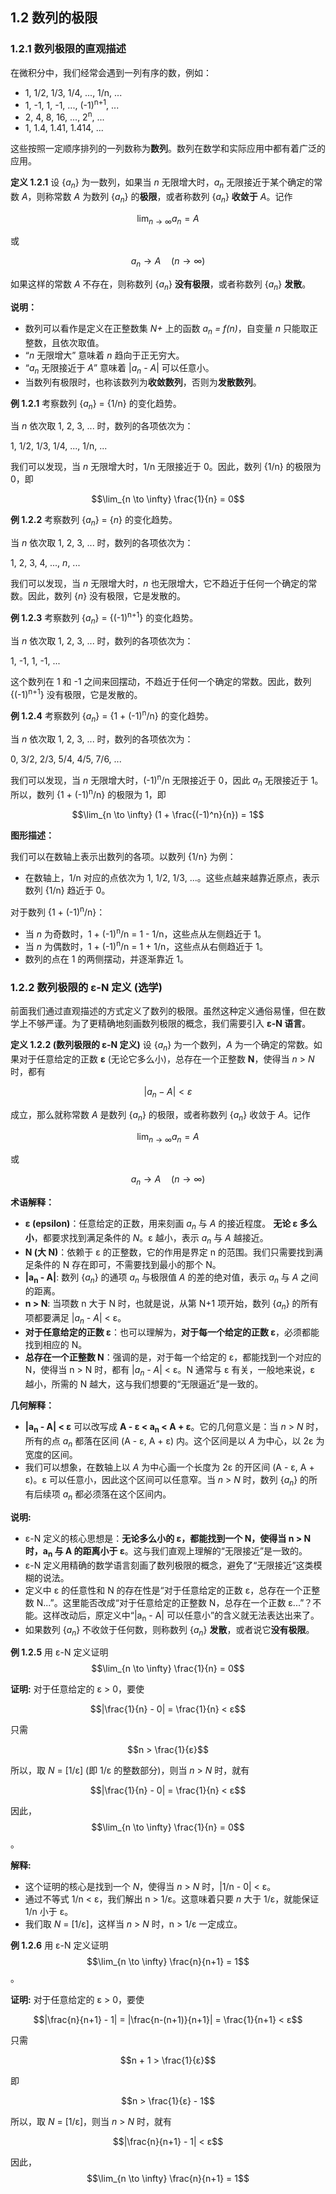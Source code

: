 ## 1.2 数列的极限

### 1.2.1 数列极限的直观描述

在微积分中，我们经常会遇到一列有序的数，例如：

*   1, 1/2, 1/3, 1/4, ..., 1/n, ...
*   1, -1, 1, -1, ..., (-1)<sup>n+1</sup>, ...
*   2, 4, 8, 16, ..., 2<sup>n</sup>, ...
*   1, 1.4, 1.41, 1.414, ...

这些按照一定顺序排列的一列数称为**数列**。数列在数学和实际应用中都有着广泛的应用。

**定义 1.2.1** 设 {*a<sub>n</sub>*} 为一数列，如果当 *n* 无限增大时，*a<sub>n</sub>* 无限接近于某个确定的常数 *A*，则称常数 *A* 为数列 {*a<sub>n</sub>*} 的**极限**，或者称数列 {*a<sub>n</sub>*} **收敛于** *A*。记作

$$\lim_{n \to \infty} a_n = A$$

或

$$a_n \to A \quad (n \to \infty)$$

如果这样的常数 *A* 不存在，则称数列 {*a<sub>n</sub>*} **没有极限**，或者称数列 {*a<sub>n</sub>*} **发散**。

**说明：**

*   数列可以看作是定义在正整数集 *N+* 上的函数 *a<sub>n</sub> = f(n)*，自变量 *n* 只能取正整数，且依次取值。
*   “*n* 无限增大” 意味着 *n* 趋向于正无穷大。
*   “*a<sub>n</sub>* 无限接近于 *A*” 意味着 |*a<sub>n</sub> - A*| 可以任意小。
*   当数列有极限时，也称该数列为**收敛数列**，否则为**发散数列**。

**例 1.2.1** 考察数列 {*a<sub>n</sub>*} = {1/n} 的变化趋势。

当 *n* 依次取 1, 2, 3, ... 时，数列的各项依次为：

1, 1/2, 1/3, 1/4, ..., 1/n, ...

我们可以发现，当 *n* 无限增大时，1/n 无限接近于 0。因此，数列 {1/n} 的极限为 0，即

$$\lim_{n \to \infty} \frac{1}{n} = 0$$

**例 1.2.2** 考察数列 {*a<sub>n</sub>*} = {*n*} 的变化趋势。

当 *n* 依次取 1, 2, 3, ... 时，数列的各项依次为：

1, 2, 3, 4, ..., *n*, ...

我们可以发现，当 *n* 无限增大时，*n* 也无限增大，它不趋近于任何一个确定的常数。因此，数列 {*n*} 没有极限，它是发散的。

**例 1.2.3** 考察数列 {*a<sub>n</sub>*} = {(-1)<sup>n+1</sup>} 的变化趋势。

当 *n* 依次取 1, 2, 3, ... 时，数列的各项依次为：

1, -1, 1, -1, ...

这个数列在 1 和 -1 之间来回摆动，不趋近于任何一个确定的常数。因此，数列 {(-1)<sup>n+1</sup>} 没有极限，它是发散的。

**例 1.2.4** 考察数列 {*a<sub>n</sub>*} = {1 + (-1)<sup>n</sup>/n} 的变化趋势。

当 *n* 依次取 1, 2, 3, ... 时，数列的各项依次为：

0, 3/2, 2/3, 5/4, 4/5, 7/6, ...

我们可以发现，当 *n* 无限增大时，(-1)<sup>n</sup>/n 无限接近于 0，因此 *a<sub>n</sub>* 无限接近于 1。所以，数列 {1 + (-1)<sup>n</sup>/n} 的极限为 1，即

$$\lim_{n \to \infty} (1 + \frac{(-1)^n}{n}) = 1$$

**图形描述：**

我们可以在数轴上表示出数列的各项。以数列 {1/n} 为例：

*   在数轴上，1/n 对应的点依次为 1, 1/2, 1/3, ...。这些点越来越靠近原点，表示数列 {1/n} 趋近于 0。

对于数列 {1 + (-1)<sup>n</sup>/n}：

*   当 *n* 为奇数时，1 + (-1)<sup>n</sup>/n = 1 - 1/n，这些点从左侧趋近于 1。
*   当 *n* 为偶数时，1 + (-1)<sup>n</sup>/n = 1 + 1/n，这些点从右侧趋近于 1。
*   数列的点在 1 的两侧摆动，并逐渐靠近 1。

### 1.2.2 数列极限的 ε-N 定义 (选学)

前面我们通过直观描述的方式定义了数列的极限。虽然这种定义通俗易懂，但在数学上不够严谨。为了更精确地刻画数列极限的概念，我们需要引入 **ε-N 语言**。

**定义 1.2.2 (数列极限的 ε-N 定义)** 设 {*a<sub>n</sub>*} 为一个数列，*A* 为一个确定的常数。如果对于任意给定的正数 **ε** (无论它多么小)，总存在一个正整数 **N**，使得当 *n* > *N* 时，都有

$$|a_n - A| < ε$$

成立，那么就称常数 *A* 是数列 {*a<sub>n</sub>*} 的极限，或者称数列 {*a<sub>n</sub>*} 收敛于 *A*。记作

$$\lim_{n \to \infty} a_n = A$$

或

$$a_n \to A \quad (n \to \infty)$$

**术语解释：**

*   **ε (epsilon)**：任意给定的正数，用来刻画 *a<sub>n</sub>* 与 *A* 的接近程度。 **无论 ε 多么小**，都要求找到满足条件的 *N*。ε 越小，表示 *a<sub>n</sub>* 与 *A* 越接近。
*   **N (大 N)**：依赖于 ε 的正整数，它的作用是界定 n 的范围。我们只需要找到满足条件的 N 存在即可，不需要找到最小的那个 N。
*   **|a<sub>n</sub> - A|**: 数列 {*a<sub>n</sub>*} 的通项 *a<sub>n</sub>* 与极限值 *A* 的差的绝对值，表示 *a<sub>n</sub>* 与 *A* 之间的距离。
*   **n > N**: 当项数 n 大于 N 时，也就是说，从第 N+1 项开始，数列 {*a<sub>n</sub>*} 的所有项都要满足 |*a<sub>n</sub> - A*| < ε。
*   **对于任意给定的正数 ε**：也可以理解为，**对于每一个给定的正数 ε**，必须都能找到相应的 N。
*   **总存在一个正整数 N**：强调的是，对于每一个给定的 ε，都能找到一个对应的 N，使得当 n > N 时，都有 |*a<sub>n</sub> - A*| < ε。N 通常与 ε 有关，一般地来说，ε 越小，所需的 N 越大，这与我们想要的“无限逼近”是一致的。

**几何解释：**

*   **|a<sub>n</sub> - A| < ε** 可以改写成 **A - ε < a<sub>n</sub> < A + ε**。它的几何意义是：当 *n* > *N* 时，所有的点 *a<sub>n</sub>* 都落在区间 (A - ε, A + ε) 内。这个区间是以 *A* 为中心，以 2ε 为宽度的区间。
*   我们可以想象，在数轴上以 *A* 为中心画一个长度为 2ε 的开区间 (A - ε, A + ε)。ε 可以任意小，因此这个区间可以任意窄。当 *n* > *N* 时，数列 {*a<sub>n</sub>*} 的所有后续项 *a<sub>n</sub>* 都必须落在这个区间内。

**说明:**

*   ε-N 定义的核心思想是：**无论多么小的 ε，都能找到一个 N，使得当 n > N 时，a<sub>n</sub> 与 A 的距离小于 ε**。这与我们直观上理解的“无限接近”是一致的。
*   ε-N 定义用精确的数学语言刻画了数列极限的概念，避免了“无限接近”这类模糊的说法。
*   定义中 ε 的任意性和 N 的存在性是“对于任意给定的正数 ε，总存在一个正整数 N...”。这里能否改成“对于任意给定的正整数 N，总存在一个正数 ε...”？不能。这样改动后，原定义中“|a<sub>n</sub> - A| 可以任意小”的含义就无法表达出来了。
*   如果数列 {*a<sub>n</sub>*} 不收敛于任何数，则称数列 {*a<sub>n</sub>*} **发散**，或者说它**没有极限**。

**例 1.2.5** 用 ε-N 定义证明 $$\lim_{n \to \infty} \frac{1}{n} = 0$$

**证明:** 对于任意给定的 ε > 0，要使

$$|\frac{1}{n} - 0| = \frac{1}{n} < ε$$

只需

$$n > \frac{1}{ε}$$

所以，取 *N* = \[1/ε] (即 1/ε 的整数部分)，则当 *n* > *N* 时，就有

$$|\frac{1}{n} - 0| = \frac{1}{n} < ε$$

因此， $$\lim_{n \to \infty} \frac{1}{n} = 0$$。

**解释:**

*   这个证明的核心是找到一个 *N*，使得当 *n* > *N* 时，|1/n - 0| < ε。
*   通过不等式 1/n < ε，我们解出 n > 1/ε。这意味着只要 *n* 大于 1/ε，就能保证 1/n 小于 ε。
*   我们取 *N* = \[1/ε]，这样当 *n* > *N* 时，n > 1/ε 一定成立。

**例 1.2.6** 用 ε-N 定义证明 $$\lim_{n \to \infty} \frac{n}{n+1} = 1$$。

**证明:** 对于任意给定的 ε > 0，要使

$$|\frac{n}{n+1} - 1| = |\frac{n-(n+1)}{n+1}| = \frac{1}{n+1} < ε$$

只需

$$n + 1 > \frac{1}{ε}$$

即

$$n > \frac{1}{ε} - 1$$

所以，取 *N* = \[1/ε]，则当 *n* > *N* 时，就有

$$|\frac{n}{n+1} - 1| < ε$$

因此，$$\lim_{n \to \infty} \frac{n}{n+1} = 1$$
